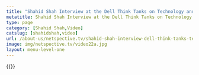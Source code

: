```yaml
---
title: "Shahid Shah Interview at the Dell Think Tanks on Technology and Transformation in Healthcare"
metatitle: Shahid Shah Interview at the Dell Think Tanks on Technology and Transformation in Healthcare - Netspective
type: page
category: [Shahid Shah,Video]
catslug: [shahidshah,video]
url: /about-us/netspective.tv/shahid-shah-interview-dell-think-tanks-technology-transformation-healthcare/
image: img/netspective.tv/video22a.jpg
layout: menu-level-one
---
```


{{<youtube JlgHNisb6UE>}}

